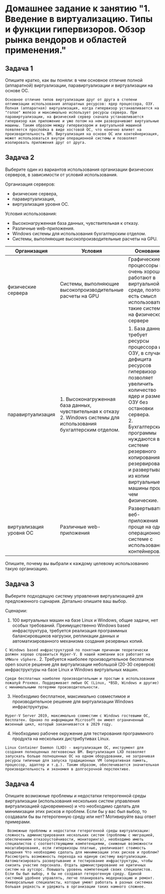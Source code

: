 # Домашнее задание к занятию "1. Введение в виртуализацию. Типы и функции гипервизоров. Обзор рынка вендоров и областей применения."

## Задача 1

Опишите кратко, как вы поняли: в чем основное отличие полной (аппаратной) виртуализации, паравиртуализации и виртуализации на основе ОС.

`Основное отличие типов виртуализации друг от друга в степени оптимизации использования аппаратных ресурсов: ядер процессора, ОЗУ.
Полная (аппаратная) виртуализация, когда гипервизор устанавливается на "голое" железо и максимально использует ресурсы сервера.
При паравиртуализации, на физический сервер сначала устанавливается гипервизор как приложение и уже потом на нем разворачивают виртуальные машины. Таким образом между гипервизором и виртуальной машиной появляется прослойка в виде хостовой ОС, что конечно влияет на производительность ВМ.
Виртуализация на основе ОС или контейнеризация, может использоваться внутри операционной системы и позволяет изолировать приложения друг от друга.`   

## Задача 2

Выберите один из вариантов использования организации физических серверов, в зависимости от условий использования.

Организация серверов:

* физические сервера,
* паравиртуализация,
* виртуализация уровня ОС.

Условия использования:

* Высоконагруженная база данных, чувствительная к отказу.
* Различные web-приложения.
* Windows системы для использования бухгалтерским отделом.
* Системы, выполняющие высокопроизводительные расчеты на GPU.

|   Организация  | Условия                                                                                                                   | Основание                                                                                                                                                                                                                                                                                                                  |
|-----|---------------------------------------------------------------------------------------------------------------------------|----------------------------------------------------------------------------------------------------------------------------------------------------------------------------------------------------------------------------------------------------------------------------------------------------------------------------|
|  физические сервера  | Системы, выполняющие высокопроизводительные расчеты на GPU                                                                | Графические процессоры не очень хорошо работают в виртуальной среде, поэтому есть смысл использовать такие системы на физическом сервере                                                                                                                                                                                   |
|   паравиртуализация  | 1. Высоконагруженная база данных, чувствительная к отказу<br/>2. Windows системы для использования бухгалтерским отделом. | 1. База данных требует ресурсы процессора и ОЗУ, в случае дефицита ресурсов гипервизор позволяет увеличить количество ядер и размер ОЗУ без остановки сервера.<br/>2. Бухгалтерские программы нуждаются в системе резервного копирования, а резервировать и развертывать из копии виртуальные машины проще чем физические. |
|  виртуализация уровня ОС   | Различные web-приложения                                                                                                  | Развертывать веб-приложения проще на одной операционной системе с использованием контейнеров.                                                                                                                                                                                                                              |

Опишите, почему вы выбрали к каждому целевому использованию такую организацию.

## Задача 3

Выберите подходящую систему управления виртуализацией для предложенного сценария. Детально опишите ваш выбор.

Сценарии:

1. 100 виртуальных машин на базе Linux и Windows, общие задачи, нет особых требований. Преимущественно Windows based инфраструктура, требуется реализация программных балансировщиков нагрузки, репликации данных и автоматизированного механизма создания резервных копий.

`С Windows based инфраструктурой по понятным причинам теоретически должен хорошо справиться Hyper-V. В нашей компании все работает на  VMWare vSphere.`
2. Требуется наиболее производительное бесплатное open source решение для виртуализации небольшой (20-30 серверов) инфраструктуры на базе Linux и Windows виртуальных машин.

`Среди бесплатных наиболее производительным и простым в использовании пожалуй Proxmox. Поддерживает любые ОС (Linux, *BSD, Windows и другие) с минимальными потерями производительности.`

3. Необходимо бесплатное, максимально совместимое и производительное решение для виртуализации Windows инфраструктуры.

`Hyper-V Server 2019, максимально совместим c Windows гостевыми ОС, бесплатен. Однако по информации Microsoft он имеет ограниченный жизенный цикл, который заканчивается в 2029 году.`

4. Необходимо рабочее окружение для тестирования программного продукта на нескольких дистрибутивах Linux.

`Linux Container Daemon (LXD) - виртуализация ОС, инструмент для создания полноценных легковесных ВМ. Виртуализация LXD позволяет запускать больше полноценных ОС на одном оборудовании, не затрачивая ресурсы типичные для запуска традиционных VM (оперативная память, процессор, адаптер и т.д.). Таким образом, обеспечивается значительная производительность и экономия в долгосрочной перспективе.`
## Задача 4

Опишите возможные проблемы и недостатки гетерогенной среды виртуализации (использования нескольких систем управления виртуализацией одновременно) и что необходимо сделать для минимизации этих рисков и проблем. Если бы у вас был выбор, то создавали бы вы гетерогенную среду или нет? Мотивируйте ваш ответ примерами.

`
Возможные проблемы и недостатки гетерогенной среды виртуализации:
сложность администрирования нескольких систем (проблемы с миграцией, обеспечением отказоустойчивости, мониторинга), необходимо иметь специалистов с соответствующими компетенциями, сниженые возможности масштабирования, если гипервизоры платные, увеличивает стоимость владения
Что необходимо сделать для минимизации этих рисков и проблем? 
Рассмотреть возможность перехода на единую систему виртуализации. Автоматизировать развертывание и тестирование инфраструктуры, чтобы снизить участие персонала. Отдать администрирование не критичных систем на аутсорс. Повышать уровень компетенций своих специалистов.
Если бы был выбор, я бы не создавал гетерогенную среду. Единой системой удобнее управлять, легче планировать модернизацию и ремонт. Универсальные специалисты, которые умеют работать в разных системах большая редкость и удержать в организации таких намного сложнее.`